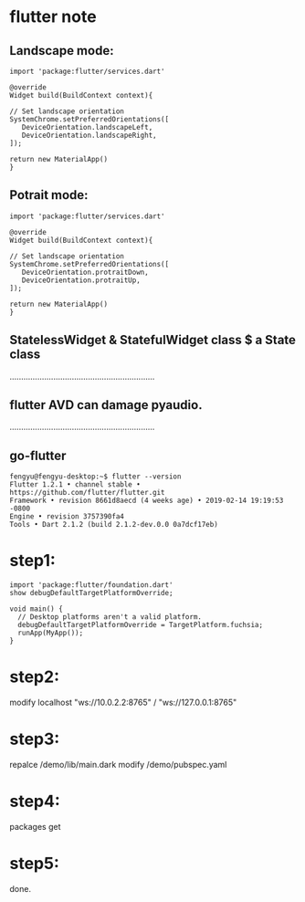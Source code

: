 # flutter note
##  Landscape mode:
    import 'package:flutter/services.dart'
    
    @override
    Widget build(BuildContext context){
    
    // Set landscape orientation
    SystemChrome.setPreferredOrientations([
       DeviceOrientation.landscapeLeft,
       DeviceOrientation.landscapeRight,
    ]);
    
    return new MaterialApp()
    }
    
##  Potrait mode:
    import 'package:flutter/services.dart'
    
    @override
    Widget build(BuildContext context){
    
    // Set landscape orientation
    SystemChrome.setPreferredOrientations([
       DeviceOrientation.protraitDown,
       DeviceOrientation.protraitUp,
    ]);
    
    return new MaterialApp()
    }
##  StatelessWidget & StatefulWidget class $ a State class

...............................................................

## flutter AVD can damage pyaudio.
...............................................................

## go-flutter
    fengyu@fengyu-desktop:~$ flutter --version
    Flutter 1.2.1 • channel stable • https://github.com/flutter/flutter.git
    Framework • revision 8661d8aecd (4 weeks age) • 2019-02-14 19:19:53 -0800
    Engine • revision 3757390fa4
    Tools • Dart 2.1.2 (build 2.1.2-dev.0.0 0a7dcf17eb)
    
# step1:
    import 'package:flutter/foundation.dart'
    show debugDefaultTargetPlatformOverride;

    void main() {
      // Desktop platforms aren't a valid platform.
      debugDefaultTargetPlatformOverride = TargetPlatform.fuchsia;
      runApp(MyApp());
    }
# step2:
  modify localhost "ws://10.0.2.2:8765" / "ws://127.0.0.1:8765"
# step3:
  repalce /demo/lib/main.dark
  modify /demo/pubspec.yaml
# step4:
  packages get
# step5:
  done.


